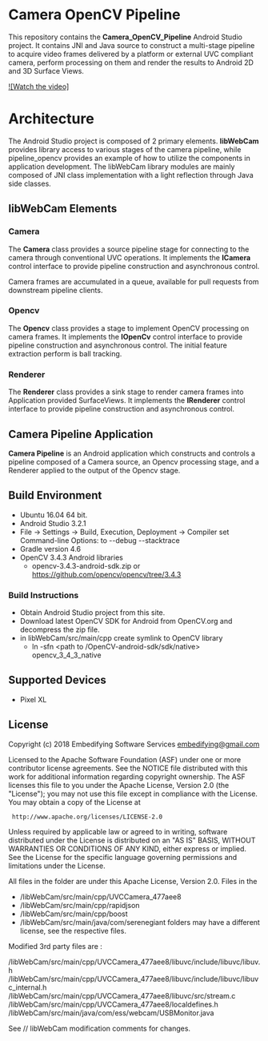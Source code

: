# Camera OpenCV Pipeline

This repository contains the **Camera_OpenCV_Pipeline** Android Studio project. It contains JNI and Java source to construct a multi-stage pipeline to acquire video frames delivered by a platform or external UVC compliant camera, perform processing on them and render the results to Android 2D and 3D Surface Views.

[![Watch the video]](https://www.youtube.com/watch?v=0gUOx5ktNkA&feature=youtu.be)


# Architecture

The Android Studio project is composed of 2 primary elements. **libWebCam** provides library access to various stages of the camera pipeline, while pipeline_opencv provides an example of how to utilize the components in application development. The libWebCam library modules are mainly composed of JNI class implementation with a light reflection through Java side classes.

## libWebCam Elements

### Camera

The **Camera** class provides a source pipeline stage for connecting to the camera through conventional UVC operations. It implements the **ICamera** control interface to provide pipeline construction and asynchronous control.

Camera frames are accumulated in a queue, available for pull requests from downstream pipeline clients.

### Opencv
The **Opencv** class provides a stage to implement OpenCV processing on camera frames. It implements the **IOpenCv** control interface to provide pipeline construction and asynchronous control. The initial feature extraction perform is ball tracking.

### Renderer
The **Renderer** class provides a sink stage to render camera frames into Application provided SurfaceViews. It implements the **IRenderer** control interface to provide pipeline construction and asynchronous control.

## Camera Pipeline Application
**Camera Pipeline** is an Android application which constructs and controls a pipeline composed of a Camera source, an Opencv processing stage, and a Renderer applied to the output of the Opencv stage.

## Build Environment

- Ubuntu 16.04 64 bit.
- Android Studio 3.2.1
-    File -> Settings -> Build, Execution, Deployment -> Compiler set Command-line Options: to --debug --stacktrace
- Gradle version 4.6
- OpenCV 3.4.3 Android libraries
	- opencv-3.4.3-android-sdk.zip or https://github.com/opencv/opencv/tree/3.4.3

### Build Instructions
- Obtain Android Studio project from this site. 
- Download latest OpenCV SDK for Android from OpenCV.org and decompress the zip file.
- in libWebCam/src/main/cpp create symlink to OpenCV library
	- ln -sfn <path to /OpenCV-android-sdk/sdk/native> opencv\_3\_4\_3\_native


## Supported Devices

- Pixel XL

## License

Copyright (c) 2018 Embedifying Software Services  [embedifying@gmail.com ](mailto:embedifying@gmail.com )

Licensed to the Apache Software Foundation (ASF) under one or more contributor license agreements.  See the NOTICE file distributed with this work for additional information regarding copyright ownership.  The ASF licenses this file to you under the Apache License, Version 2.0 (the "License"); you may not use this file except in compliance with the License.  You may obtain a copy of the License at

```
 http://www.apache.org/licenses/LICENSE-2.0
```
Unless required by applicable law or agreed to in writing, software distributed under the License is distributed on an "AS IS" BASIS, WITHOUT WARRANTIES OR CONDITIONS OF ANY KIND, either express or implied.  See the License for the specific language governing permissions and limitations under the License.

All files in the folder are under this Apache License, Version 2.0. Files in the 
- /libWebCam/src/main/cpp/UVCCamera_477aee8
- /libWebCam/src/main/cpp/rapidjson
- /libWebCam/src/main/cpp/boost
- /libWebCam/src/main/java/com/serenegiant
folders may have a different license, see the respective files.

Modified 3rd party files are :

/libWebCam/src/main/cpp/UVCCamera_477aee8/libuvc/include/libuvc/libuv.h
/libWebCam/src/main/cpp/UVCCamera_477aee8/libuvc/include/libuvc/libuvc_internal.h
/libWebCam/src/main/cpp/UVCCamera_477aee8/libuvc/src/stream.c
/libWebCam/src/main/cpp/UVCCamera_477aee8/localdefines.h
/libWebCam/src/main/java/com/ess/webcam/USBMonitor.java

See // libWebCam modification comments for changes.
